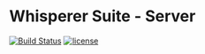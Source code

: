 Whisperer Suite - Server
========================

[![Build Status](https://travis-ci.org/whisperer-suite/server.svg?branch=master)](https://travis-ci.org/whisperer-suite/server)
[![license](https://img.shields.io/github/license/whisperer-suite/server.svg)](https://github.com/whisperer-suite/server)
